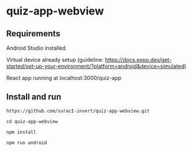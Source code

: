 # quiz-app-webview

## Requirements
Android Studio installed

Virtual device already setup (guideline: https://docs.expo.dev/get-started/set-up-your-environment/?platform=android&device=simulated)

React app running at localhost:3000/quiz-app

## Install and run
```
https://github.com/suracI-invert/quiz-app-webview.git

cd quiz-app-webview

npm install

npm run android
